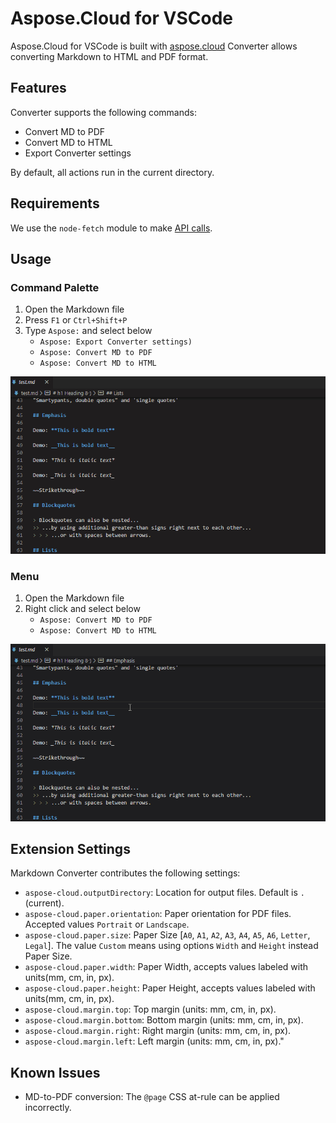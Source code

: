 # Aspose.Cloud for VSCode

Aspose.Cloud for VSCode is built with [aspose.cloud](https://www.aspose.cloud/)
Converter allows converting Markdown to HTML and PDF format.

## Features

Converter supports the following commands:

* Convert MD to PDF
* Convert MD to HTML
* Export Converter settings

By default, all actions run in the current directory.

## Requirements

We use the `node-fetch` module to make [API calls](https://docs.aspose.cloud/display/htmlcloud/).

## Usage

### Command Palette

1. Open the Markdown file
1. Press `F1` or `Ctrl+Shift+P`
1. Type `Aspose:` and select below
   * `Aspose: Export Converter settings)`
   * `Aspose: Convert MD to PDF`
   * `Aspose: Convert MD to HTML`

![usage1](images/usage1.gif)

### Menu

1. Open the Markdown file
1. Right click and select below
   * `Aspose: Convert MD to PDF`
   * `Aspose: Convert MD to HTML`

![usage2](images/usage2.gif)

## Extension Settings

Markdown Converter contributes the following settings:

* `aspose-cloud.outputDirectory`: Location for output files. Default is `.` (current).
* `aspose-cloud.paper.orientation`: Paper orientation for PDF files. Accepted values `Portrait` or `Landscape`.
* `aspose-cloud.paper.size`: Paper Size [`A0`, `A1`, `A2`, `A3`, `A4`, `A5`, `A6`, `Letter`, `Legal`]. The value `Custom` means using options `Width` and `Height` instead Paper Size.
* `aspose-cloud.paper.width`: Paper Width, accepts values labeled with units(mm, cm, in, px).
* `aspose-cloud.paper.height`: Paper Height, accepts values labeled with units(mm, cm, in, px).
* `aspose-cloud.margin.top`: Top margin (units: mm, cm, in, px).
* `aspose-cloud.margin.bottom`: Bottom margin (units: mm, cm, in, px).
* `aspose-cloud.margin.right`: Right margin (units: mm, cm, in, px).
* `aspose-cloud.margin.left`: Left margin (units: mm, cm, in, px)."

## Known Issues

* MD-to-PDF conversion: The `@page` CSS at-rule can be applied incorrectly.
